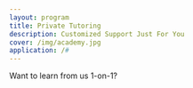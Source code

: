 ```yaml
---
layout: program
title: Private Tutoring
description: Customized Support Just For You
cover: /img/academy.jpg
application: /#
---
```


Want to learn from us 1-on-1?
